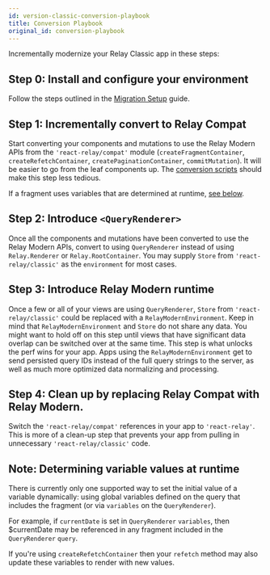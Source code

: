 ```yaml
---
id: version-classic-conversion-playbook
title: Conversion Playbook
original_id: conversion-playbook
---
```


Incrementally modernize your Relay Classic app in these steps:

## Step 0: Install and configure your environment

Follow the steps outlined in the [Migration Setup](./migration-setup.html) guide.

## Step 1: Incrementally convert to Relay Compat

Start converting your components and mutations to use the Relay Modern APIs from the `'react-relay/compat'` module (`createFragmentContainer`, `createRefetchContainer`, `createPaginationContainer`, `commitMutation`). It will be easier to go from the leaf components up. The [conversion scripts](https://github.com/relayjs/relay-codemod) should make this step less tedious.

If a fragment uses variables that are determined at runtime, [see below](#note-determining-variable-values-at-runtime).

## Step 2: Introduce `<QueryRenderer>`

Once all the components and mutations have been converted to use the Relay Modern APIs, convert to using `QueryRenderer` instead of using `Relay.Renderer` or `Relay.RootContainer`. You may supply `Store` from `'react-relay/classic'` as the `environment` for most cases.

## Step 3: Introduce Relay Modern runtime

Once a few or all of your views are using `QueryRenderer`, `Store` from `'react-relay/classic'` could be replaced with a `RelayModernEnvironment`. Keep in mind that `RelayModernEnvironment` and `Store` do not share any data. You might want to hold off on this step until views that have significant data overlap can be switched over at the same time. This step is what unlocks the perf wins for your app. Apps using the `RelayModernEnvironment` get to send persisted query IDs instead of the full query strings to the server, as well as much more optimized data normalizing and processing.

## Step 4: Clean up by replacing Relay Compat with Relay Modern.

Switch the `'react-relay/compat'` references in your app to `'react-relay'`. This is more of a clean-up step that prevents your app from pulling in unnecessary `'react-relay/classic'` code.

## Note: Determining variable values at runtime
There is currently only one supported way to set the initial value of a variable dynamically: using global variables defined on the query that includes the fragment (or via `variables` on the `QueryRenderer`).

For example, if `currentDate` is set in `QueryRenderer` `variables`, then $currentDate may be referenced in any fragment included in the `QueryRenderer` `query`.

If you're using `createRefetchContainer` then your `refetch` method may also update these variables to render with new values.
